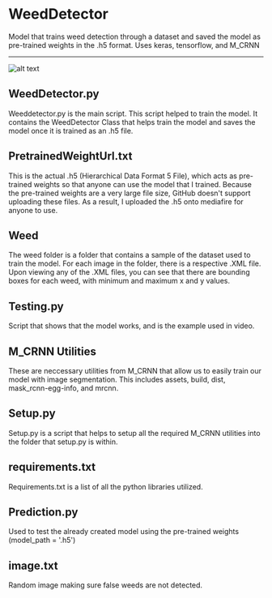 # WeedDetector
Model that trains weed detection through a dataset and saved the model as pre-trained weights in the .h5 format. Uses keras, tensorflow, and M_CRNN

---
![alt text](https://i.imgur.com/sHqbMdb.png "Weed Detection Image")

## WeedDetector.py
Weeddetector.py is the main script. This script helped to train the model. It contains the WeedDetector Class that helps train the model and saves the model once it is trained as an .h5 file.

## PretrainedWeightUrl.txt
This is the actual .h5 (Hierarchical Data Format 5 File), which acts as pre-trained weights so that anyone can use the model that I trained. Because the pre-trained weights are a very large file size, GitHub doesn't support uploading these files. As a result, I uploaded the .h5 onto mediafire for anyone to use. 

## Weed
The weed folder is a folder that contains a sample of the dataset used to train the model. For each image in the folder, there is a respective .XML file. Upon viewing any of the .XML files, you can see that there are bounding boxes for each weed, with minimum and maximum x and y values.

## Testing.py
Script that shows that the model works, and is the example used in video.

## M_CRNN Utilities
These are neccessary utilities from M_CRNN that allow us to easily train our model with image segmentation. This includes assets, build, dist, mask_rcnn-egg-info, and mrcnn.

## Setup.py
Setup.py is a script that helps to setup all the required M_CRNN utilities into the folder that setup.py is within.

## requirements.txt
Requirements.txt is a list of all the python libraries utilized.

## Prediction.py
Used to test the already created model using the pre-trained weights (model_path = '.h5')

## image.txt
Random image making sure false weeds are not detected. 






